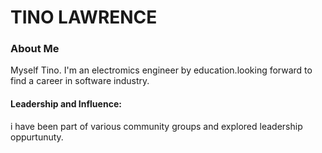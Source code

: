 # TINO LAWRENCE

### About Me
Myself Tino. I'm an electromics engineer by education.looking forward to find a career in software industry.


#### Leadership and Influence:
i have been part of various community groups and explored leadership oppurtunuty.
